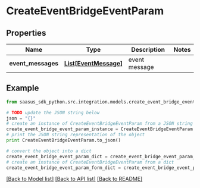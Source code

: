 # CreateEventBridgeEventParam


## Properties
Name | Type | Description | Notes
------------ | ------------- | ------------- | -------------
**event_messages** | [**List[EventMessage]**](EventMessage.md) | event message | 

## Example

```python
from saasus_sdk_python.src.integration.models.create_event_bridge_event_param import CreateEventBridgeEventParam

# TODO update the JSON string below
json = "{}"
# create an instance of CreateEventBridgeEventParam from a JSON string
create_event_bridge_event_param_instance = CreateEventBridgeEventParam.from_json(json)
# print the JSON string representation of the object
print CreateEventBridgeEventParam.to_json()

# convert the object into a dict
create_event_bridge_event_param_dict = create_event_bridge_event_param_instance.to_dict()
# create an instance of CreateEventBridgeEventParam from a dict
create_event_bridge_event_param_form_dict = create_event_bridge_event_param.from_dict(create_event_bridge_event_param_dict)
```
[[Back to Model list]](../README.md#documentation-for-models) [[Back to API list]](../README.md#documentation-for-api-endpoints) [[Back to README]](../README.md)


